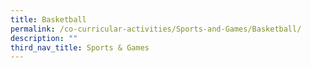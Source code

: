 ```yaml
---
title: Basketball
permalink: /co-curricular-activities/Sports-and-Games/Basketball/
description: ""
third_nav_title: Sports & Games
---
```

